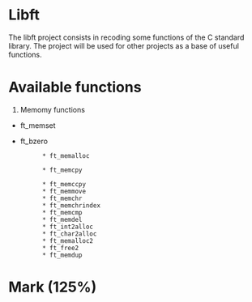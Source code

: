 # Libft
            
The libft project consists in recoding some functions of the C standard library. The project will be used for other projects as a base of useful functions.

# Available functions

1. Memomy functions 
* ft_memset
* ft_bzero
            
            * ft_memalloc
            
            * ft_memcpy
            
            * ft_memccpy
            * ft_memmove
            * ft_memchr
            * ft_memchrindex
            * ft_memcmp
            * ft_memdel
            * ft_int2alloc
            * ft_char2alloc
            * ft_memalloc2
            * ft_free2
            * ft_memdup


# Mark (125%)
